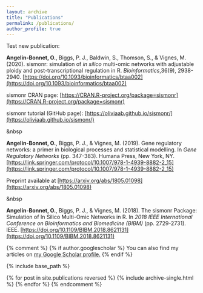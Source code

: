 ```yaml
---
layout: archive
title: "Publications"
permalink: /publications/
author_profile: true
---
```


Test new publication:

**Angelin-Bonnet, O.**, Biggs, P. J., Baldwin, S., Thomson, S., & Vignes, M. (2020). sismonr: simulation of *in silico* multi-omic networks with adjustable ploidy and post-transcriptional regulation in R. *Bioinformatics*,36(9), 2938-2940. [https://doi.org/10.1093/bioinformatics/btaa002](https://doi.org/10.1093/bioinformatics/btaa002)

sismonr CRAN page: [https://CRAN.R-project.org/package=sismonr](https://CRAN.R-project.org/package=sismonr)

sismonr tutorial (GitHub page): [https://oliviaab.github.io/sismonr/](https://oliviaab.github.io/sismonr/)

&nbsp  


**Angelin-Bonnet, O.**, Biggs, P. J., & Vignes, M. (2019). Gene regulatory networks: a primer in biological processes and statistical modelling. In *Gene Regulatory Networks* (pp. 347-383). Humana Press, New York, NY. [https://link.springer.com/protocol/10.1007/978-1-4939-8882-2_15](https://link.springer.com/protocol/10.1007/978-1-4939-8882-2_15)

Preprint available at [https://arxiv.org/abs/1805.01098](https://arxiv.org/abs/1805.01098)

&nbsp  

**Angelin-Bonnet, O.**, Biggs, P. J., & Vignes, M. (2018). The sismonr Package: Simulation of In Silico Multi-Omic Networks in R. In *2018 IEEE International Conference on Bioinformatics and Biomedicine (BIBM)* (pp. 2729-2731). IEEE. [https://doi.org/10.1109/BIBM.2018.8621131](https://doi.org/10.1109/BIBM.2018.8621131)

{% comment %}
{% if author.googlescholar %}
  You can also find my articles on <u><a href="{{author.googlescholar}}">my Google Scholar profile</a>.</u>
{% endif %}

{% include base_path %}

{% for post in site.publications reversed %}
  {% include archive-single.html %}
{% endfor %}
{% endcomment %}
